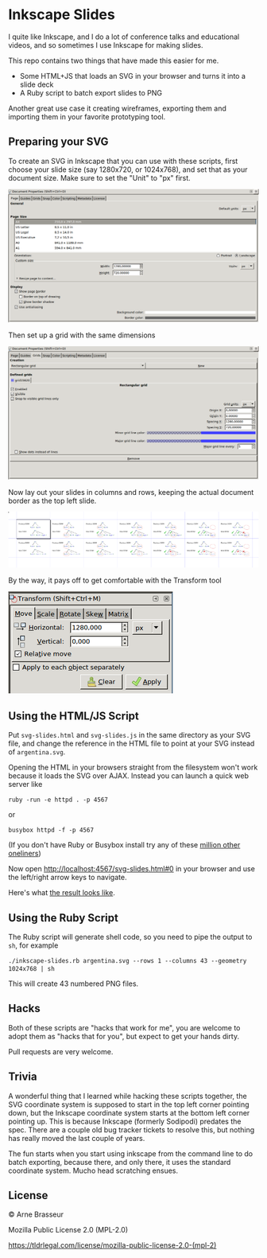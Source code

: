 # Inkscape Slides

I quite like Inkscape, and I do a lot of conference talks and educational
videos, and so sometimes I use Inkscape for making slides.

This repo contains two things that have made this easier for me.

* Some HTML+JS that loads an SVG in your browser and turns it into a slide deck
* A Ruby script to batch export slides to PNG

Another great use case it creating wireframes, exporting them and importing them
in your favorite prototyping tool.

## Preparing your SVG

To create an SVG in Inkscape that you can use with these scripts, first choose
your slide size (say 1280x720, or 1024x768), and set that as your document size.
Make sure to set the "Unit" to "px" first.

![](img/inkscape-doc-props1.png)

Then set up a grid with the same dimensions

![](img/inkscape-doc-props2.png)

Now lay out your slides in columns and rows, keeping the actual document border as the top left slide.

![](img/slide-layout.png)

By the way, it pays off to get comfortable with the Transform tool

![](img/inkscape-transform.png)

## Using the HTML/JS Script

Put `svg-slides.html` and `svg-slides.js` in the same directory as your SVG
file, and change the reference in the HTML file to point at your SVG instead of
`argentina.svg`.

Opening the HTML in your browsers straight from the filesystem won't work
because it loads the SVG over AJAX. Instead you can launch a quick web server
like

```
ruby -run -e httpd . -p 4567
```

or


```
busybox httpd -f -p 4567
```

(If you don't have Ruby or Busybox install try any of these
[million other oneliners](https://gist.github.com/willurd/5720255))

Now open
[http://localhost:4567/svg-slides.html#0](http://localhost:4567/svg-slides.html)
in your browser and use the left/right arrow keys to navigate.

Here's what [the result looks like](http://arnebrasseur.net/talks/rubyconfar2013/).

## Using the Ruby Script

The Ruby script will generate shell code, so you need to pipe the output to `sh`, for example

```
./inkscape-slides.rb argentina.svg --rows 1 --columns 43 --geometry 1024x768 | sh
```

This will create 43 numbered PNG files.

## Hacks

Both of these scripts are "hacks that work for me", you are welcome to adopt
them as "hacks that for you", but expect to get your hands dirty.

Pull requests are very welcome.

## Trivia

A wonderful thing that I learned while hacking these scripts together, the SVG
coordinate system is supposed to start in the top left corner pointing down, but
the Inkscape coordinate system starts at the bottom left corner pointing up.
This is because Inkscape (formerly Sodipodi) predates the spec. There are a
couple old bug tracker tickets to resolve this, but nothing has really moved the
last couple of years.

The fun starts when you start using inkscape from the command line to do batch
exporting, because there, and only there, it uses the standard coordinate
system. Mucho head scratching ensues.

## License

&copy; Arne Brasseur

Mozilla Public License 2.0 (MPL-2.0)

https://tldrlegal.com/license/mozilla-public-license-2.0-(mpl-2)
